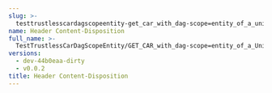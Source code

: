 ```yaml
---
slug: >-
  testtrustlesscardagscopeentity-get_car_with_dag-scope=entity_of_a_unixfs_directory_(accept_header)-header_content-disposition
name: Header Content-Disposition
full_name: >-
  TestTrustlessCarDagScopeEntity/GET_CAR_with_dag-scope=entity_of_a_UnixFS_directory_(Accept_Header)/Header_Content-Disposition
versions:
  - dev-44b0eaa-dirty
  - v0.0.2
title: Header Content-Disposition
---
```


